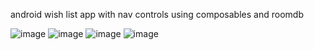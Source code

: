 ﻿android wish list app with nav controls using composables and roomdb

![image](https://github.com/user-attachments/assets/3c0f15db-7e1d-44e4-88c2-53dc1462b89d) ![image](https://github.com/user-attachments/assets/893af85d-2c74-4811-a6cc-1b16e9bd89e7)
 ![image](https://github.com/user-attachments/assets/ef2f680b-4002-4bf9-8af9-6d6929c72fa1)
 ![image](https://github.com/user-attachments/assets/cd7058d2-d51a-48fe-9abd-32ea3647aaf1)

